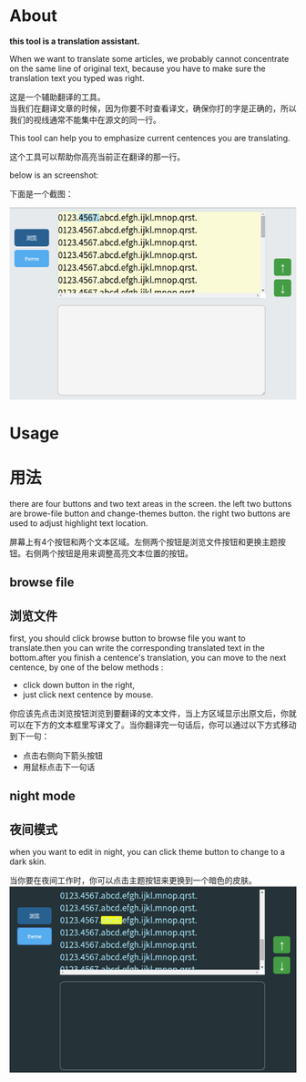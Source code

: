 # About 
**this tool is a translation assistant.**  

When we want to translate some articles, we probably cannot concentrate on the same line of original text, because you have to make sure the translation text you typed was right.  

这是一个辅助翻译的工具。  
当我们在翻译文章的时候，因为你要不时查看译文，确保你打的字是正确的，所以我们的视线通常不能集中在源文的同一行。

 This tool can help you to emphasize current centences you are translating. 

这个工具可以帮助你高亮当前正在翻译的那一行。

below is an screenshot:  

下面是一个截图：

![example.png](./picture/example.png)  

# Usage
# 用法

there are four buttons and two text areas in the screen.  the left two buttons are browe-file button and change-themes button. the right two buttons are used to adjust highlight text location.  

屏幕上有4个按钮和两个文本区域。左侧两个按钮是浏览文件按钮和更换主题按钮。右侧两个按钮是用来调整高亮文本位置的按钮。

## browse file  
## 浏览文件

first, you should click browse button to browse file you want to translate.then you can write the corresponding translated text in the bottom.after you finish a centence's translation, you can move to the next centence, by one of the below methods :  
- click down button in the right,
- just click next centence by mouse.  

你应该先点击浏览按钮浏览到要翻译的文本文件，当上方区域显示出原文后，你就可以在下方的文本框里写译文了。当你翻译完一句话后，你可以通过以下方式移动到下一句：
- 点击右侧向下箭头按钮
- 用鼠标点击下一句话

## night mode
## 夜间模式

when you want to edit in night, you can click theme button to change to a dark skin.  

当你要在夜间工作时，你可以点击主题按钮来更换到一个暗色的皮肤。
![example.png](./picture/nightmode.png)  